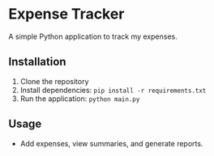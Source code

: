 # Expense Tracker

A simple Python application to track my expenses.

## Installation

1. Clone the repository
2. Install dependencies: `pip install -r requirements.txt`
3. Run the application: `python main.py`

## Usage

- Add expenses, view summaries, and generate reports.
